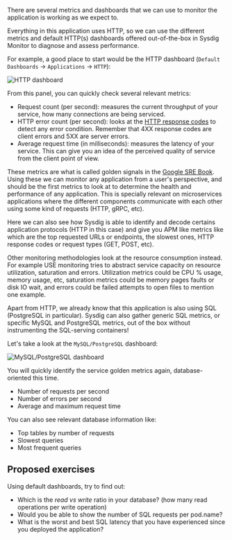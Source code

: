 There are several metrics and dashboards that we can use to monitor the application is working as we expect to.

Everything in this application uses HTTP, so we can use the different metrics and default HTTP(s) dashboards offered out-of-the-box in Sysdig Monitor to diagnose and assess performance.

For example, a good place to start would be the HTTP dashboard (`Default Dashboards` → `Applications` → `HTTP`):

![HTTP dashboard](/sysdig/scenarios/monitor-lab02/assets/image05.png)

From this panel, you can quickly check several relevant metrics:

- Request count (per second): measures the current throughput of your service, how many connections are being serviced.
- HTTP error count (per second): looks at the [HTTP response codes](https://en.wikipedia.org/wiki/List_of_HTTP_status_codes) to detect any error condition. Remember that 4XX response codes are client errors and 5XX are server errors.
- Average request time (in milliseconds): measures the latency of your service. This can give you an idea of the perceived quality of service from the client point of view.

These metrics are what is called golden signals in the [Google SRE Book](https://landing.google.com/sre/sre-book/chapters/monitoring-distributed-systems/). Using these we can monitor any application from a user's perspective, and should be the first metrics to look at to determine the health and performance of any application. This is specially relevant on microservices applications where the different components communicate with each other using some kind of requests (HTTP, gRPC, etc).

Here we can also see how Sysdig is able to identify and decode certains application protocols (HTTP in this case) and give you APM like metrics like which are the top requested URLs or endpoints, the slowest ones, HTTP response codes or request types (GET, POST, etc).

Other monitoring methodologies look at the resource consumption instead. For example USE monitoring tries to abstract service capacity on resource utilization, saturation and errors. Utilization metrics could be CPU % usage, memory usage, etc, saturation metrics could be memory pages faults or disk IO wait, and errors could be failed attempts to open files to mention one example.

Apart from HTTP, we already know that this application is also using SQL (PostgreSQL in particular). Sysdig can also gather generic SQL metrics, or specific MySQL and PostgreSQL metrics, out of the box without instrumenting the SQL-serving containers!

Let's take a look at the `MySQL/PostgreSQL` dashboard:

![MySQL/PostgreSQL dashboard](/sysdig/scenarios/monitor-lab02/assets/image06.png)

You will quickly identify the service golden metrics again, database-oriented this time.

- Number of requests per second
- Number of errors per second
- Average and maximum request time

You can also see relevant database information like:

- Top tables by number of requests
- Slowest queries
- Most frequent queries

Proposed exercises
------------------

Using default dashboards, try to find out:

- Which is the _read vs write_ ratio in your database? (how many read operations per write operation)
- Would you be able to show the number of SQL requests per pod.name?
- What is the worst and best SQL latency that you have experienced since you deployed the application?
